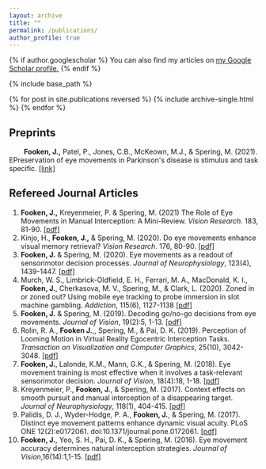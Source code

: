 ```yaml
---
layout: archive
title: ""
permalink: /publications/
author_profile: true
---
```


{% if author.googlescholar %}
  You can also find my articles on <u><a href="{{author.googlescholar}}">my Google Scholar profile</a>.</u>
{% endif %}

{% include base_path %}

{% for post in site.publications reversed %}
  {% include archive-single.html %}
{% endfor %}

Preprints
------
<p style="text-indent: 30px"> <b>Fooken, J.,</b> Patel, P., Jones, C.B., McKeown, M.J., & Spering, M. (2021). EPreservation of eye movements in Parkinson's disease is stimulus and task specific. <a href="https://www.biorxiv.org/content/10.1101/2021.08.17.456700v1.full">[link]</a> 
</p>

Refereed Journal Articles 
------
<ol>
<li> <b>Fooken, J.,</b> Kreyenmeier, P. & Spering, M. (2021) The Role of Eye Movements in Manual Interception: A Mini-Review. <i>Vision Research</i>. 183, 81-90.  <a href="../files/FookenKreyenmeierSpering.VisRes.2021.pdf">[pdf]</a> </li>
<li> Kinjo, H., <b>Fooken, J.,</b> & Spering, M. (2020). Do eye movements enhance visual memory retrieval? <i>Vision Research</i>. 176, 80-90. <a href="../files/KinjoEtAl.VisRes.2020.pdf">[pdf]</a> </li>
<li> <b>Fooken, J.</b> & Spering, M. (2020). Eye movements as a readout of sensorimotor decision processes. <i>Journal of Neurophysiology</i>, 123(4), 1439-1447. <a href="../files/FookenSpering.JNeurophys.2020.pdf">[pdf]</a> </li>
<li> Murch, W. S., Limbrick-Oldfield, E. H., Ferrari, M. A., MacDonald, K. I., <b>Fooken, J.</b>, Cherkasova, M. V., Spering, M., & Clark, L. (2020). Zoned in or zoned out? Using mobile eye tracking to probe immersion in slot machine gambling. <i>Addiction</i>, 115(6), 1127-1138 <a href="../files/MurchEtAl.Addiction.2019.pdf">[pdf]</a>
<li> <b>Fooken, J.</b> & Spering, M. (2019). Decoding go/no-go decisions from eye movements. <i>Journal of Vision</i>, 19(2):5, 1-13. <a href="../files/FookenSpering.JoV.2019.pdf">[pdf]</a> </li>
<li> Rolin, R. A., <b>Fooken J.</b>,, Spering, M., & Pai, D. K. (2019). Perception of Looming Motion in Virtual Reality Egocentric Interception Tasks. <i>Transaction on Visualization and Computer Graphics</i>, 25(10), 3042-3048. <a href="../files/RolinEtal.IEEETransVisCompGraph.2019.pdf">[pdf]</a> 
<li> <b>Fooken, J.</b>, Lalonde, K.M., Mann, G.K., & Spering, M. (2018). Eye movement training is most effective when it involves a task-relevant sensorimotor decision. <i>Journal of Vision</i>, 18(4):18, 1-18. <a href="../files/FookenEtal.JoV.2018.pdf">[pdf]</a> </li>
<li> Kreyenmeier, P., <b>Fooken, J.</b>, & Spering, M. (2017). Context effects on smooth pursuit and manual interception of a disappearing target. <i>Journal of Neurophysiology</i>, 118(1), 404-415. <a href="../files/KreyenmeierEtAl.JNeurophys.2017.pdf"> [pdf]</a> </li>
<li> Palidis, D. J., Wyder-Hodge, P. A., <b>Fooken, J.</b>, & Spering, M. (2017). Distinct eye movement patterns enhance dynamic visual acuity. PLoS ONE 12(2):e0172061. doi:10.1371/journal.pone.0172061. <a href="../files/PalidisEtal.PLoSOne.2017.pdf"> [pdf] </a> </li>
<li> <b>Fooken, J.</b>, Yeo, S. H., Pai, D. K., & Spering, M. (2016). Eye movement accuracy determines natural interception strategies. <i>Journal of Vision</i>,16(14):1,1-15. <a href="../files/FookenEtal.JoV.2016.pdf">[pdf]</a> </li>
</ol>